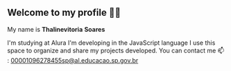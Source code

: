 ## Welcome to my profile 💙💙
 My name is **Thalinevitoria** **Soares**

 I'm studying at Alura
 I'm developing in the JavaScript language
 I use this space to organize and share my projects developed.
You can contact me 📫 : 00001096278455sp@al.educacao.sp.gov.br
